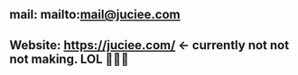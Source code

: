 ## mail: mailto:mail@juciee.com
## Website: <https://juciee.com/> <- currently not not not making. LOL 🤣🤣🤣
